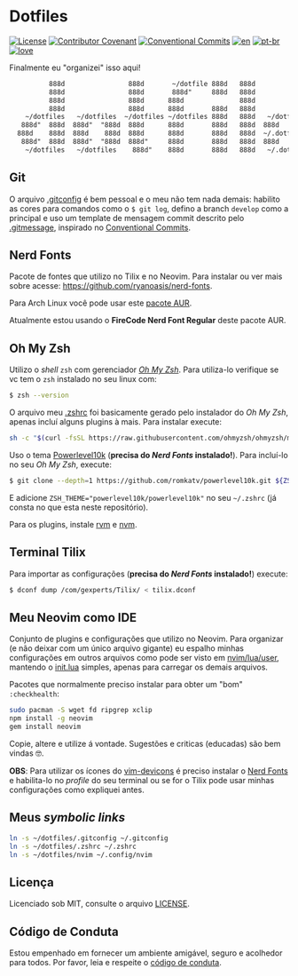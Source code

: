 # Dotfiles

[![License](https://img.shields.io/badge/License-MIT-lightgray)](/LICENSE)
[![Contributor Covenant](https://img.shields.io/badge/Contributor%20Covenant-2.0-lightblue)](/code_of_conduct.pt-br.md)
[![Conventional Commits](https://img.shields.io/badge/Conventional%20Commits-1.0.0-yellow.svg)](https://conventionalcommits.org)
[![en](https://img.shields.io/badge/lang-en-red.svg)](/README.md)
[![pt-br](https://img.shields.io/badge/lang-pt--br-green.svg)](/README.pt-br.md)
[![love](https://img.shields.io/badge/Build%20With-%F0%9F%96%A4-lightgreen)](https://callmarx.github.io)

Finalmente eu "organizei" isso aqui!

```txt
          888d                888d       ~/dotfile 888d   888d
          888d                888d       888d"     888d   888d
          888d                888d      888d              888d
          888d                888d      888d       888d   888d
    ~/dotfiles   ~/dotfiles  ~/dotfiles ~/dotfiles 888d   888d   ~/dotfiles   ~/dotfiles
   888d"  888d  888d"  "888d  888d      888d       888d   888d  888d   888d   888d
  888d    888d  888d    888d  888d      888d       888d   888d  ~/.dotfiles   ~/dotfiles
   888d"  888d  888d"  "888d  888d"     888d       888d   888d  888d                888d
    ~/dotfiles   ~/dotfiles    888d"    888d       888d   888d   ~/.dotfiles  ~/dotfiles
```

## Git
O arquivo [.gitconfig](./.gitconfig) é bem pessoal e o meu não tem nada demais: habilito as cores
para comandos como o `$ git log`, defino a branch `develop` como a principal e uso um template de
mensagem commit descrito pelo [.gitmessage](./.gitmessage), inspirado no
[Conventional Commits](https://www.conventionalcommits.org/en/v1.0.0/).

## Nerd Fonts
Pacote de fontes que utilizo no Tilix e no Neovim. Para instalar ou ver mais sobre acesse:
<https://github.com/ryanoasis/nerd-fonts>.

Para Arch Linux você pode usar este [pacote AUR](https://aur.archlinux.org/packages/nerd-fonts-complete).

Atualmente estou usando o **FireCode Nerd Font Regular** deste pacote AUR.

## Oh My Zsh
Utilizo o *shell* `zsh` com gerenciador [*Oh My Zsh*](https://github.com/ohmyzsh/ohmyzsh). Para
utiliza-lo verifique se vc tem o `zsh` instalado no seu linux com:
```bash
$ zsh --version
```

O arquivo meu [.zshrc](./.zshrc) foi basicamente gerado pelo instalador do *Oh My Zsh*, apenas
incluí alguns plugins à mais. Para instalar execute:
```bash
sh -c "$(curl -fsSL https://raw.githubusercontent.com/ohmyzsh/ohmyzsh/master/tools/install.sh)"
```

Uso o tema [Powerlevel10k](https://github.com/romkatv/powerlevel10k#oh-my-zsh) (**precisa do *Nerd
Fonts* instalado!**). Para incluí-lo no seu *Oh My Zsh*, execute:
```bash
$ git clone --depth=1 https://github.com/romkatv/powerlevel10k.git ${ZSH_CUSTOM:-$HOME/.oh-my-zsh/custom}/themes/powerlevel10k
```
E adicione `ZSH_THEME="powerlevel10k/powerlevel10k"` no seu `~/.zshrc` (já consta no que esta neste
repositório).

Para os plugins, instale [rvm](https://rvm.io/) e
[nvm](https://github.com/nvm-sh/nvm#installing-and-updating).

## Terminal Tilix
Para importar as configurações (**precisa do *Nerd Fonts* instalado!**) execute:
```bash
$ dconf dump /com/gexperts/Tilix/ < tilix.dconf
```

## Meu Neovim como IDE
Conjunto de plugins e configurações que utilizo no Neovim. Para organizar (e não deixar com um
único arquivo gigante) eu espalho minhas configurações em outros arquivos como pode ser visto em
[nvim/lua/user](./nvim/lua/user), mantendo o [init.lua](./nvim/init.lua) simples, apenas para
carregar os demais arquivos.

Pacotes que normalmente preciso instalar para obter um "bom" `:checkhealth`:
```sh
sudo pacman -S wget fd ripgrep xclip
npm install -g neovim
gem install neovim
```

Copie, altere e utilize á vontade. Sugestões e criticas (educadas) são bem vindas 🤓.

**OBS**: Para utilizar os ícones do [vim-devicons](https://github.com/ryanoasis/vim-devicons) é
preciso instalar o [Nerd Fonts](https://www.nerdfonts.com) e habilita-lo no *profile* do seu
terminal ou se for o Tilix pode usar minhas configurações como expliquei antes.

## Meus *symbolic links*

```sh
ln -s ~/dotfiles/.gitconfig ~/.gitconfig
ln -s ~/dotfiles/.zshrc ~/.zshrc
ln -s ~/dotfiles/nvim ~/.config/nvim
```

## Licença
Licenciado sob MIT, consulte o arquivo [LICENSE](/LICENSE).

## Código de Conduta
Estou empenhado em fornecer um ambiente amigável, seguro e acolhedor para todos. Por favor, leia e
respeite o [código de conduta](/code_of_conduct.pt-br.md).
